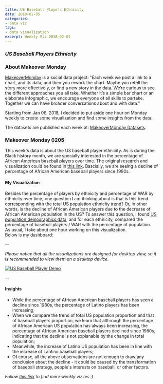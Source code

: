 ```yaml
---
title: US Baseball Players Ethnicity
date: 2018-02-05
categories:
- data viz
tags:
- data visualization
excerpt: Weekly Viz 2018-02-05
---
```


### *US Baseball Players Ethnicity*


### About Makeover Monday

[MakeoverMonday](http://www.makeovermonday.co.uk/) is a social data project:
"Each week we post a link to a chart, and its data, and then you rework the chart.
Maybe you retell the story more effectively, or find a new story in the data.
We’re curious to see the different approaches you all take. Whether it’s a simple bar chart or an elaborate infographic, we encourage everyone of all skills to partake.
Together we can have broader conversations about and with data."

Starting from Jan 08, 2018, I decided to put aside one hour on Monday weekly to create some visualization and find some insights from the data.

The datasets are published each week at: [MakeoverMonday Datasets](http://www.makeovermonday.co.uk/data/).

### Makeover Monday 0205

This week's data is about the US baseball player ethnicity.
As is during the Black history month, we are specially interested in the percentage of African American baseball players over time.
The original research and visualization could be found in [this link](https://sabr.org/bioproj/topic/baseball-demographics-1947-2012).
Bascially, we are seeing a decline of percentage of African American baseball players since 1980s.

#### My Visualization

Besides the percentage of players by ethnicity and percentage of WAR by ethnicity over time, one question I am thinking about is that is this trend corresponding with the total US population ethnicity trend?
Or, in other words, is the decline of African American players due to the decrease of African American population in the US?
To answer this question, I found [US population demographics data](https://en.wikipedia.org/wiki/Historical_racial_and_ethnic_demographics_of_the_United_States), and for each ethnicity, compared the percentage of baseball players / WAR with the percentage of population.  
As usual, I take about one hour working on this visualization.  
Below is my dashboard:  

--

*Please notice that all the visualizations are designed for desktop view, so it is recommended to view them on a desktop device.*  

<div class='tableauPlaceholder' id='viz1517893916732' style='position: relative'>
<noscript><a href='#'>
  <img alt='US Baseball Player Demo ' src='https:&#47;&#47;public.tableau.com&#47;static&#47;images&#47;Ma&#47;MakeoverMonday0205&#47;USBaseballPlayerDemo&#47;1_rss.png' style='border: none' />
</a></noscript>
<object class='tableauViz'  style='display:none;'>
  <param name='host_url' value='https%3A%2F%2Fpublic.tableau.com%2F' />
  <param name='embed_code_version' value='3' />
  <param name='site_root' value='' />
  <param name='name' value='MakeoverMonday0205&#47;USBaseballPlayerDemo' />
  <param name='tabs' value='no' /><param name='toolbar' value='yes' />
  <param name='static_image' value='https:&#47;&#47;public.tableau.com&#47;static&#47;images&#47;Ma&#47;MakeoverMonday0205&#47;USBaseballPlayerDemo&#47;1.png' />
  <param name='animate_transition' value='yes' />
  <param name='display_static_image' value='yes' />
  <param name='display_spinner' value='yes' />
  <param name='display_overlay' value='yes' />
  <param name='display_count' value='yes' />
  <param name='filter' value='publish=yes' />
</object></div>                
<script type='text/javascript'>                    
  var divElement = document.getElementById('viz1517893916732');                    
  var vizElement = divElement.getElementsByTagName('object')[0];                   
  vizElement.style.width='800px';vizElement.style.height='827px';               
  var scriptElement = document.createElement('script');         
  scriptElement.src = 'https://public.tableau.com/javascripts/api/viz_v1.js';      
  vizElement.parentNode.insertBefore(scriptElement, vizElement);                
</script>

--  

#### Insights
* While the percentage of African American baseball players has seen a decline since 1980s, the percentage of Latino players has been increasing;  
* When we compare the trend of total US population proportion and that of baseball players proportion, we learn that
althrough the percentage of African American US population has always been increasing, the percentage of African American baseball players declined since 1980s,
indicating that the decline is not explanable by the change in total population;  
* Meanwhile, the increase of Latino US population has been in line with the increase of Lantino baseball players;  
* Of course, all the above observations are not enough to draw any conclusion about the decline - it could be caused by the transformation of baseball strategy, people's interests on baseball, or other factors.


*Follow [this link](https://yudong-94.github.io/personal-website/project/MakeOverMonday2018/) to find more weekly vizzes :)*